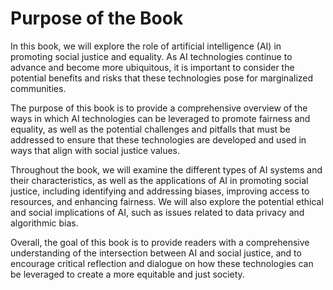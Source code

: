 Purpose of the Book
============================================

In this book, we will explore the role of artificial intelligence (AI) in promoting social justice and equality. As AI technologies continue to advance and become more ubiquitous, it is important to consider the potential benefits and risks that these technologies pose for marginalized communities.

The purpose of this book is to provide a comprehensive overview of the ways in which AI technologies can be leveraged to promote fairness and equality, as well as the potential challenges and pitfalls that must be addressed to ensure that these technologies are developed and used in ways that align with social justice values.

Throughout the book, we will examine the different types of AI systems and their characteristics, as well as the applications of AI in promoting social justice, including identifying and addressing biases, improving access to resources, and enhancing fairness. We will also explore the potential ethical and social implications of AI, such as issues related to data privacy and algorithmic bias.

Overall, the goal of this book is to provide readers with a comprehensive understanding of the intersection between AI and social justice, and to encourage critical reflection and dialogue on how these technologies can be leveraged to create a more equitable and just society.
